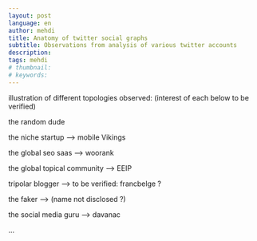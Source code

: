 ```yaml
---
layout: post
language: en
author: mehdi
title: Anatomy of twitter social graphs
subtitle: Observations from analysis of various twitter accounts
description: 
tags: mehdi
# thumbnail: 
# keywords: 
---
```


illustration of different topologies observed: (interest of each below to be verified)

the random dude

the niche startup --> mobile Vikings

the global seo saas --> woorank

the global topical community --> EEIP

tripolar blogger --> to be verified: francbelge ?

the faker --> (name not disclosed ?)

the social media guru --> davanac

...

<div class="section" markdown="1">

</div>

